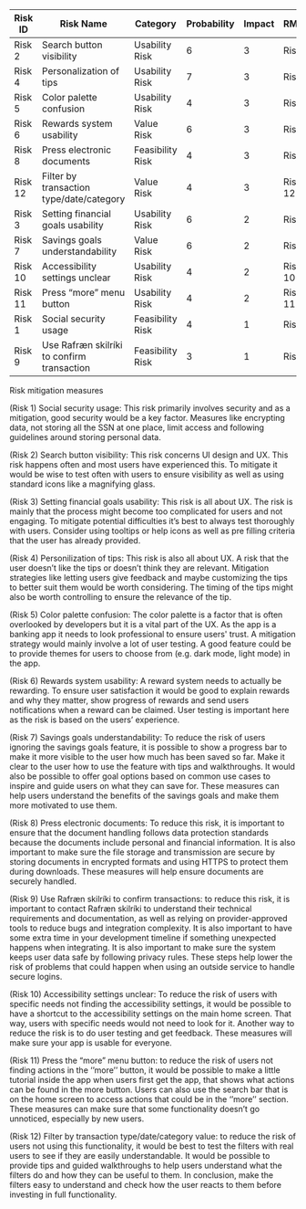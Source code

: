 | **Risk ID** | **Risk Name**                              | **Category**     | **Probability** | **Impact** | **RMMM** |
| ----------- | ------------------------------------------ | ---------------- | --------------- | ---------- | -------- |
| Risk 2      | Search button visibility                   | Usability Risk   | 6               | 3          | Risk 2   |
| Risk 4      | Personalization of tips                    | Usability Risk   | 7               | 3          | Risk 4   |
| Risk 5      | Color palette confusion                    | Usability Risk   | 4               | 3          | Risk 5   |
| Risk 6      | Rewards system usability                   | Value Risk       | 6               | 3          | Risk 6   |
| Risk 8      | Press electronic documents                 | Feasibility Risk | 4               | 3          | Risk 8   |
| Risk 12     | Filter by transaction type/date/category   | Value Risk       | 4               | 3          | Risk 12  |
| Risk 3      | Setting financial goals usability          | Usability Risk   | 6               | 2          | Risk 3   |
| Risk 7      | Savings goals understandability            | Value Risk       | 6               | 2          | Risk 7   |
| Risk 10     | Accessibility settings unclear             | Usability Risk   | 4               | 2          | Risk 10  |
| Risk 11     | Press “more” menu button                   | Usability Risk   | 4               | 2          | Risk 11  |
| Risk 1      | Social security usage                      | Feasibility Risk | 4               | 1          | Risk 1   |
| Risk 9      | Use Rafræn skilríki to confirm transaction | Feasibility Risk | 3               | 1          | Risk 9   |

Risk mitigation measures 

(Risk 1) Social security usage: This risk primarily involves security and as a mitigation, good security would be a key factor. Measures like encrypting data, not storing all the SSN at one place, limit access and following guidelines around storing personal data. 

(Risk 2) Search button visibility: This risk concerns UI design and UX. This risk happens often and most users have experienced this. To mitigate it would be wise to test often with users to ensure visibility as well as using standard icons like a magnifying glass. 

(Risk 3) Setting financial goals usability: This risk is all about UX. The risk is mainly that the process might become too complicated for users and not engaging. To mitigate potential difficulties it’s best to always test thoroughly with users. Consider using tooltips or help icons as well as pre filling criteria that the user has already provided. 

(Risk 4) Personilization of tips: This risk is also all about UX. A risk that the user doesn’t like the tips or doesn’t think they are relevant. Mitigation strategies like letting users give feedback and maybe customizing the tips to better suit them would be worth considering. The timing of the tips might also be worth controlling to ensure the relevance of the tip. 

(Risk 5) Color palette confusion: The color palette is a factor that is often overlooked by developers but it is a vital part of the UX. As the app is a banking app it needs to look professional to ensure users' trust. A mitigation strategy would mainly involve a lot of user testing. A good feature could be to provide themes for users to choose from (e.g. dark mode, light mode) in the app. 

(Risk 6) Rewards system usability: A reward system needs to actually be rewarding. To ensure user satisfaction it would be good to explain rewards and why they matter, show progress of rewards and send users notifications when a reward can be claimed. User testing is important here as the risk is based on the users’ experience. 

(Risk 7) Savings goals understandability: To reduce the risk of users ignoring the savings goals feature, it is possible to show a progress bar to make it more visible to the user how much has been saved so far. Make it clear to the user how to use the feature with tips and walkthroughs. It would also be possible to offer goal options based on common use cases to inspire and guide users on what they can save for. These measures can help users understand the benefits of the savings goals and make them more motivated to use them. 

(Risk 8) Press electronic documents: To reduce this risk, it is important to ensure that the document handling follows data protection standards because the documents include personal and financial information. It is also important to make sure the file storage and transmission are secure by storing documents in encrypted formats and using HTTPS to protect them during downloads. These measures will help ensure documents are securely handled. 

(Risk 9) Use Rafræn skilríki to confirm transactions: to reduce this risk, it is important to contact Rafræn skilríki to understand their technical requirements and documentation, as well as relying on provider-approved tools to reduce bugs and integration complexity. It is also important to have some extra time in your development timeline if something unexpected happens when integrating. It is also important to make sure the system keeps user data safe by following privacy rules. These steps help lower the risk of problems that could happen when using an outside service to handle secure logins. 

(Risk 10)  Accessibility settings unclear: To reduce the risk of users with specific needs not finding the accessibility settings, it would be possible to have a shortcut to the accessibility settings on the main home screen. That way, users with specific needs would not need to look for it. Another way to reduce the risk is to do user testing and get feedback. These measures will make sure your app is usable for everyone. 

(Risk 11) Press the “more” menu button: to reduce the risk of users not finding actions in the ‘’more’’ button, it would be possible to make a little tutorial inside the app when users first get the app, that shows what actions can be found in the more button. Users can also use the search bar that is on the home screen to access actions that could be in the ‘’more’’ section. These measures can make sure that some functionality doesn’t go unnoticed, especially by new users.  

(Risk 12) Filter by transaction type/date/category value: to reduce the risk of users not using this functionality, it would be best to test the filters with real users to see if they are easily understandable. It would be possible to provide tips and guided walkthroughs to help users understand what the filters do and how they can be useful to them. In conclusion, make the filters easy to understand and check how the user reacts to them before investing in full functionality. 
